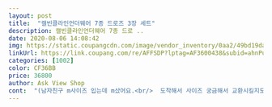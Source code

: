 ```yaml
---
layout: post 
title:  "캘빈클라인언더웨어 7종 드로즈 3장 세트" 
description: 캘빈클라인언더웨어 7종 드로 ..
date: 2020-08-06 14:08:42 
img: https://static.coupangcdn.com/image/vendor_inventory/0aa2/49bd19dac9124fb47533d5582f78a4790249027bd8ae582caf76a7f8b545.jpg 
linkUrl: https://link.coupang.com/re/AFFSDP?lptag=AF3600438&subid=ahnPublicAsk&pageKey=1485683902&itemId=2551415743&vendorItemId=70818211189&traceid=V0-113-8edc182e62b81759 
categories: [1002] 
color: CF36BB 
price: 36800 
author: Ask View Shop 
cont:  "(남자친구 m사이즈 입는데 m샀어요.<br/>  도착해서 사이즈 궁금해서 교환시킬지도 몰라 속옷위로 입혀보니 쫀쫀한데? 꽉끼진 않아요.<br/> 하더라구요.<br/> 그래서 그럼 그냥 입어도 되겠어요? 하니 네 해서 세탁했어요 입고 난 다음 후기 알려달라니 바로 들어와서 너 무 편했대요 )<br/>1.<br/> 남자친구 속옷이 다 헤졌길래 구매해봄<br/>1.<br/> 남자친구가 허리에 비해 허벅지가 두꺼워요, 근데 코튼소재라 이게 말려 올라옵니다.<br/>.<br/><br/>2.<br/> 남자라면 케빈클라인정도는 입혀줘야해서 사게됨<br/>2.<br/> 통기성은 좋아서 땀도 안차고 좋다고 해요<br/>3.<br/> 좀 꽉기는감이 있음 (코데OOO인은 105사이즈 입는데, 허리 30인치라고 하길래 이거 M사이즈 샀더니 너무 꽉김.<br/>.<br/> 속옷이라 교환도 어렵고 그냥 집에서 입는용으로 입고있음)<br/>결론  면소재 좋아하시고, 통기성 좋은것 찾는분들은 좋으실것같아요! 사이즈 미스만 아니였다면 더 잘 입을텐데 약간 아쉽.<br/>.<br/> 그치만 이쁘고 데일리로 입기 편하실것 같아요<br/>구매계기<br/>남자친구 입혀봐도 같습니다.<br/> 참고하시면 좋을 것 같아요.<br/><br/>남자친구 편안하다고 하네요.<br/> 원단은 너무 좋고, 매일 세탁하는데도 보풀하나 없어요.<br/> (손빨래아님.<br/> 세탁망 아님.<br/>)<br/>다만 별점을 하나 뺀 이유는 사이즈 표시를 정확하게 해주셨으면 해서요.<br/><br/>매장 사이즈 똑같습니다.<br/> 미국, 한국 등등 나라차이 원단차이 에요.<br/><br/>뭐... <br/> 제 나름 개인적으로요.<br/>.<br/><br/>사실 너무 오래 걸렸어요.<br/><br/>생각했던 사이즈로 잘 왔습니다.<br/> 추가구매 할 예정입니다<br/>역시 쿠팡 후기 솔직하네요.<br/><br/>이용후기<br/>일단 이사때문에 배송날짜 믿고 주문했는데 딱 맞춰 배송해주셨어요.<br/> 걱정되서 연락드리거나 문의드리지도 않았는데<br/>저는 더 구매하려구요 남자친구도 너무 편하다고 만족해 하고 사실 매장보다 가격도 싸서요<br/>제가 의류 구매할때 시간이 별로 안걸리는데.<br/>.<br/><br/>제가 입는게 아니라 사이즈 걱정은 조금 됐는데<br/>후기보고 그냥 믿었거든요.<br/><br/>" 
---
```


